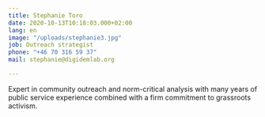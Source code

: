 ```yaml
---
title: Stephanie Toro
date: 2020-10-13T10:18:03.000+02:00
lang: en
image: "/uploads/stephanie3.jpg"
job: Outreach strategist
phone: "+46 70 316 59 37"
mail: stephanie@digidemlab.org

---
```

Expert in community outreach and norm-critical analysis with many years of public service experience combined with a firm commitment to grassroots activism.
